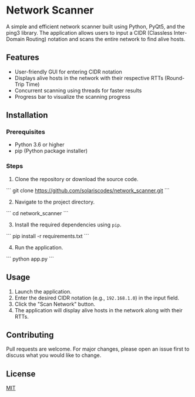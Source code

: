 # Network Scanner

A simple and efficient network scanner built using Python, PyQt5, and the ping3 library. The application allows users to input a CIDR (Classless Inter-Domain Routing) notation and scans the entire network to find alive hosts.

## Features

- User-friendly GUI for entering CIDR notation
- Displays alive hosts in the network with their respective RTTs (Round-Trip Time)
- Concurrent scanning using threads for faster results
- Progress bar to visualize the scanning progress

## Installation

### Prerequisites

- Python 3.6 or higher
- pip (Python package installer)

### Steps

1. Clone the repository or download the source code.

\```
git clone https://github.com/solariscodes/network_scanner.git
\```

2. Navigate to the project directory.

\```
cd network_scanner
\```

3. Install the required dependencies using `pip`.

\```
pip install -r requirements.txt
\```

4. Run the application.

\```
python app.py
\```

## Usage

1. Launch the application.
2. Enter the desired CIDR notation (e.g., `192.168.1.0`) in the input field.
3. Click the "Scan Network" button.
4. The application will display alive hosts in the network along with their RTTs.

## Contributing

Pull requests are welcome. For major changes, please open an issue first to discuss what you would like to change.

## License

[MIT](https://choosealicense.com/licenses/mit/)
